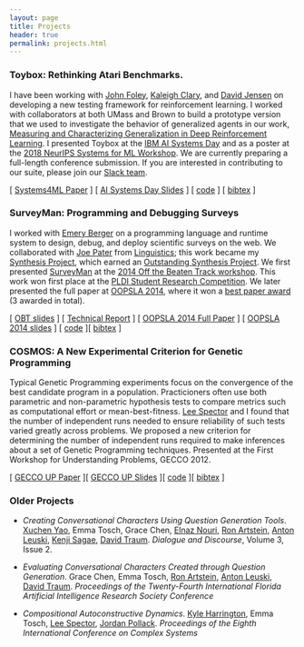 ```yaml
---
layout: page
title: Projects
header: true
permalink: projects.html
---
```


### Toybox: Rethinking Atari Benchmarks.

I have been working with [John Foley](http://jjfoley.me), [Kaleigh Clary](http://cs.umass.edu/~kclary), and [David Jensen](http://cs.umass.edu/~jensen) on developing a new testing framework for reinforcement learning. I worked with collaborators at both UMass and Brown to build a prototype version that we used to investigate the behavior of generalized agents in our work, [Measuring and Characterizing Generalization in Deep Reinforcement Learning](https://arxiv.org/pdf/1812.02868.pdf). I presented Toybox at the [IBM AI Systems Day](https://researcher.watson.ibm.com/researcher/view_group.php?id=9595) and as a poster at the [2018 NeurIPS Systems for ML Workshop](http://learningsys.org/nips18/acceptedpapers.html). We are currently preparing a full-length conference submission. If you are interested in contributing to our suite, please join our [Slack team](http://openthetoybox.slack.com).

[ <a href="https://arxiv.org/pdf/1812.02850.pdf">Systems4ML Paper</a> ] [ <a href="{{ base.url }}/2018-10-03-IBM-AI-Systems.pptx">AI Systems Day Slides</a> ] [ <a href="https://github.com/KDL-umass/Toybox">code</a> ] [ <a href="toybox.bib">bibtex</a> ]

### SurveyMan: Programming and Debugging Surveys

I worked with [Emery Berger](http://www.cs.umass.edu/~emery) on a programming language and runtime system to design, debug, and deploy scientific surveys on the web. We collaborated with [Joe Pater](http://blogs.umass.edu/pater) from [Linguistics](http://www.umass.edu/linguist); this work became my [Synthesis Project](https://www.cs.umass.edu/grads/synthesis-and-ms-project), which earned an [Outstanding Synthesis Project](https://www.cs.umass.edu/oaa2015). We first presented [SurveyMan](http://surveyman.org) at the [2014 Off the Beaten Track workshop](http://popl-obt-2014.cs.brown.edu). This work won first place at the [PLDI Student Research Competition](https://www.cs.umass.edu/news/latest-news/pldi-2014-awards-emery-berger-and-plasma-students). We later presented the full paper at [OOPSLA 2014](http://2014.splashcon.org/program/program-splash2014), where it won a [best paper award](http://www.nsf.gov/news/news_summ.jsp?cntn_id=133191&org=NSF) (3 awarded in total).

[ <a href="papers/SurveyMan-OBT.m4v">OBT slides</a> ] [ <a href="papers/UM-CS-2014-002.pdf">Technical Report</a> ] [ <a href="http://dl.acm.org/citation.cfm?id=2660206">OOPSLA 2014 Full Paper</a> ] [ <a href="newpsla2014.pdf">OOPSLA 2014 slides</a> ] [ <a href="http://surveyman.org">code</a> ][ <a href="surveyman.bib">bibtex</a> ]

### COSMOS: A New Experimental Criterion for Genetic Programming

Typical Genetic Programming experiments focus on the convergence of the best candidate program in a population. Practicioners often use both parametric and non-parametric hypothesis tests to compare metrics such as computational effort or mean-best-fitness. [Lee Spector](http://faculty.hampshire.edu/lspector/) and I found that the number of independent runs needed to ensure reliability of such tests varied greatly across problems. We proposed a new criterion for determining the number of independent runs required to make inferences about a set of Genetic Programming techniques. Presented at the First Workshop for Understanding Problems, GECCO 2012.

[ <a href="papers/cosmos_paper.pdf">GECCO UP Paper</a> ][ <a href="papers/cosmos_slides.pdf">GECCO UP Slides</a> ][ <a href="http://github.com/etosch/COSMOS.git">code</a> ][ <a href="cosmos.bib">bibtex</a> ]


### Older Projects

* _Creating Conversational Characters Using Question Generation Tools_.
[Xuchen Yao](http://cs.jhu.edu/~xuchen), Emma Tosch, Grace Chen, [Elnaz Nouri](http://www-scf.usc.edu/~enouri/), [Ron Artstein](http://ron.artstein.org), [Anton Leuski](http://people.ict.usc.edu/~leuski), [Kenji Sagae](http://people.ict.usc.edu/~sagae), [David Traum](http://people.ict.usc.edu/~traum). _Dialogue and Discourse_, Volume 3, Issue 2.

* _Evaluating Conversational Characters Created through Question Generation_.
Grace Chen, Emma Tosch, [Ron Artstein](http://ron.artstein.org), [Anton Leuski](http://people.ict.usc.edu/~leuski), [David Traum](http://people.ict.usc.edu/~traum/). _Proceedings of the Twenty-Fourth International Florida Artificial Intelligence Research Society Conference_

* _Compositional Autoconstructive Dynamics_.
[Kyle Harrington](http://kyleharrington.com), Emma Tosch, [Lee Spector](http://faculty.hampshire.edu/lspector/), [Jordan Pollack](http://pages.cs.brandeis.edu/~pollack). _Proceedings of the Eighth International Conference on Complex Systems_
